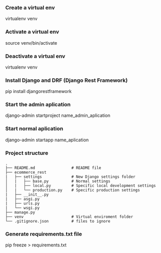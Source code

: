 ### Create a virtual env

virtualenv venv

### Activate a virtual env

source venv/bin/activate

### Deactivate a virtual env

virtualenv venv

### Install Django and DRF (Django Rest Framework)

pip install djangorestframework


### Start the admin aplication

django-admin startproject name_admin_aplication

### Start normal aplication

django-admin startapp name_aplication


### Project structure

```
.
├── README.md                # README file
├── ecommerce_rest
|   ├── settings             # New Django settings folder
│   |   ├── base.py          # Normal settings
│   |   ├── local.py         # Specific local development settings
│   |   └── production.py    # Specific production settings
|   ├── __init__.py          
|   ├── asgi.py              
|   ├── urls.py              
|   └── wsgi.py              
├── manage.py
├── venv                     # Virtual enviroment folder
└── .gitignore.json          # files to ignore

```

### Generate requirements.txt file

pip freeze > requirements.txt
